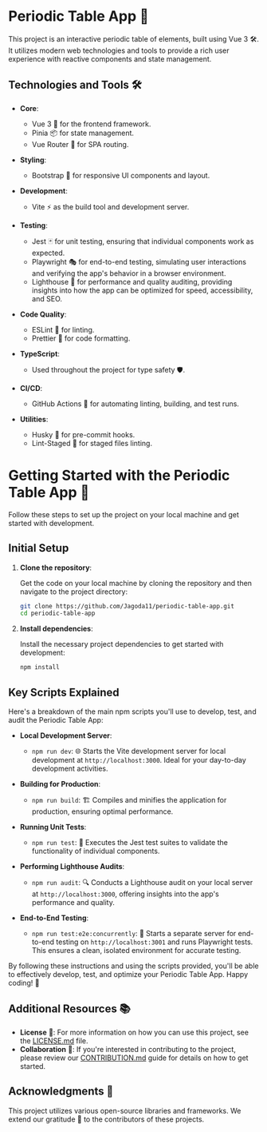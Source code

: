 # Periodic Table App 🧪

This project is an interactive periodic table of elements, built using Vue 3 🛠️. It utilizes modern web technologies and tools to provide a rich user experience with reactive components and state management.

## Technologies and Tools 🛠️

- **Core**: 
  - Vue 3 🖖 for the frontend framework.
  - Pinia 📦 for state management.
  - Vue Router 🚦 for SPA routing.
  
- **Styling**: 
  - Bootstrap 🎨 for responsive UI components and layout.
  
- **Development**: 
  - Vite ⚡ as the build tool and development server.
  
- **Testing**:
  - Jest 🃏 for unit testing, ensuring that individual components work as expected.
  - Playwright 🎭 for end-to-end testing, simulating user interactions and verifying the app's behavior in a browser environment.
  - Lighthouse 🌅 for performance and quality auditing, providing insights into how the app can be optimized for speed, accessibility, and SEO.
  
- **Code Quality**: 
  - ESLint 🧹 for linting.
  - Prettier 🎨 for code formatting.
  
- **TypeScript**: 
  - Used throughout the project for type safety 🛡️.
  
- **CI/CD**: 
  - GitHub Actions 🚀 for automating linting, building, and test runs.
  
- **Utilities**: 
  - Husky 🐶 for pre-commit hooks.
  - Lint-Staged 🚩 for staged files linting.



# Getting Started with the Periodic Table App 🚀

Follow these steps to set up the project on your local machine and get started with development.

## Initial Setup

1. **Clone the repository**:

   Get the code on your local machine by cloning the repository and then navigate to the project directory:

    ```bash
    git clone https://github.com/Jagoda11/periodic-table-app.git
    cd periodic-table-app
    ```

2. **Install dependencies**:

   Install the necessary project dependencies to get started with development:

    ```bash
    npm install
    ```

## Key Scripts Explained

Here's a breakdown of the main npm scripts you'll use to develop, test, and audit the Periodic Table App:

- **Local Development Server**:
  - `npm run dev`: 🌐 Starts the Vite development server for local development at `http://localhost:3000`. Ideal for your day-to-day development activities.

- **Building for Production**:
  - `npm run build`: 🏗️ Compiles and minifies the application for production, ensuring optimal performance.

- **Running Unit Tests**:
  - `npm run test`: 🧪 Executes the Jest test suites to validate the functionality of individual components.

- **Performing Lighthouse Audits**:
  - `npm run audit`: 🔍 Conducts a Lighthouse audit on your local server at `http://localhost:3000`, offering insights into the app's performance and quality.

- **End-to-End Testing**:
  - `npm run test:e2e:concurrently`: 🤖 Starts a separate server for end-to-end testing on `http://localhost:3001` and runs Playwright tests. This ensures a clean, isolated environment for accurate testing.

By following these instructions and using the scripts provided, you'll be able to effectively develop, test, and optimize your Periodic Table App. Happy coding! 🎉



## Additional Resources 📚

- **License** 📄: For more information on how you can use this project, see the [LICENSE.md](./LICENSE.md) file.
- **Collaboration** 👥: If you're interested in contributing to the project, please review our [CONTRIBUTION.md](./CONTRIBUTION.md) guide for details on how to get started.

## Acknowledgments 🙏

This project utilizes various open-source libraries and frameworks. We extend our gratitude 🙌 to the contributors of these projects.


